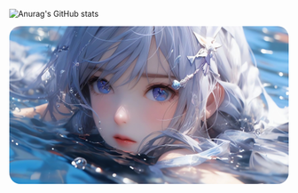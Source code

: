 

![Anurag's GitHub stats](https://github-readme-stats.vercel.app/api?username=Immortal1125&show_icons=true&theme=synthwave&locale=cn&border_radius=20px&hide_border=true&title_color=FFA4EE&text_color=F7E077)

<div id="img" align=center>
</div>

<div style="border-radius: 20px;">
  <img src="image/1.jpg" style="border-radius: 20px;" />
</div>


